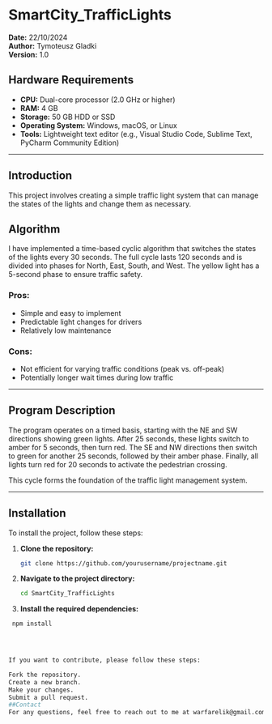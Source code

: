 # SmartCity_TrafficLights

**Date:** 22/10/2024  
**Author:** Tymoteusz Gladki  
**Version:** 1.0  

## Hardware Requirements
- **CPU:** Dual-core processor (2.0 GHz or higher)
- **RAM:** 4 GB
- **Storage:** 50 GB HDD or SSD
- **Operating System:** Windows, macOS, or Linux
- **Tools:** Lightweight text editor (e.g., Visual Studio Code, Sublime Text, PyCharm Community Edition)

---

## Introduction
This project involves creating a simple traffic light system that can manage the states of the lights and change them as necessary.

## Algorithm
I have implemented a time-based cyclic algorithm that switches the states of the lights every 30 seconds. The full cycle lasts 120 seconds and is divided into phases for North, East, South, and West. The yellow light has a 5-second phase to ensure traffic safety.

### Pros:
- Simple and easy to implement
- Predictable light changes for drivers
- Relatively low maintenance

### Cons:
- Not efficient for varying traffic conditions (peak vs. off-peak)
- Potentially longer wait times during low traffic

---

## Program Description
The program operates on a timed basis, starting with the NE and SW directions showing green lights. After 25 seconds, these lights switch to amber for 5 seconds, then turn red. The SE and NW directions then switch to green for another 25 seconds, followed by their amber phase. Finally, all lights turn red for 20 seconds to activate the pedestrian crossing.

This cycle forms the foundation of the traffic light management system.

---
## Installation

To install the project, follow these steps:

1. **Clone the repository:**
   ```bash
   git clone https://github.com/yourusername/projectname.git
2. **Navigate to the project directory:**
    ```bash
   cd SmartCity_TrafficLights
4. **Install the required dependencies:**
  ```bash
   npm install


   

If you want to contribute, please follow these steps:

Fork the repository.
Create a new branch.
Make your changes.
Submit a pull request.
##Contact
For any questions, feel free to reach out to me at warfarelik@gmail.com.

